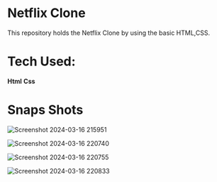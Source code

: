 # Netflix Clone 
This repository holds the Netflix Clone by using the basic HTML,CSS.
# Tech Used:
**Html**
**Css**
# Snaps Shots
![Screenshot 2024-03-16 215951](https://github.com/TheDarkWorldProgrammer-0003/Netflix-Clone/assets/143152184/b5687823-0ff8-4540-a35b-9b9af8b008b4)

![Screenshot 2024-03-16 220740](https://github.com/TheDarkWorldProgrammer-0003/Netflix-Clone/assets/143152184/6177cfef-891b-4b4e-aa2c-9ad3698134d4)

![Screenshot 2024-03-16 220755](https://github.com/TheDarkWorldProgrammer-0003/Netflix-Clone/assets/143152184/aa301e79-c824-4393-b966-8c89c9b6912f)

![Screenshot 2024-03-16 220833](https://github.com/TheDarkWorldProgrammer-0003/Netflix-Clone/assets/143152184/92208e4a-9f31-4346-bf28-1c15826dd23d)





